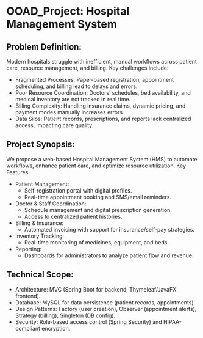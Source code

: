 # OOAD_Project: Hospital Management System

## Problem Definition:
Modern hospitals struggle with inefficient, manual workflows across patient care, resource management, and billing. Key challenges include:
 - Fragmented Processes: Paper-based registration, appointment scheduling, and billing lead to delays and errors.
 - Poor Resource Coordination: Doctors’ schedules, bed availability, and medical inventory are not tracked in real time.
 - Billing Complexity: Handling insurance claims, dynamic pricing, and payment modes manually increases errors.
 - Data Silos: Patient records, prescriptions, and reports lack centralized access, impacting care quality.

## Project Synopsis:
We propose a web-based Hospital Management System (HMS) to automate workflows, enhance patient care, and optimize resource utilization.
Key Features
 - Patient Management: 
    - Self-registration portal with digital profiles.
    - Real-time appointment booking and SMS/email reminders.
 - Doctor & Staff Coordination:
    - Schedule management and digital prescription generation.
    - Access to centralized patient histories.
 - Billing & Insurance:
    - Automated invoicing with support for insurance/self-pay strategies.
 - Inventory Tracking:
    - Real-time monitoring of medicines, equipment, and beds.
 - Reporting:
    - Dashboards for administrators to analyze patient flow and revenue.

## Technical Scope:
- Architecture: MVC (Spring Boot for backend, Thymeleaf/JavaFX frontend).
- Database: MySQL for data persistence (patient records, appointments).
- Design Patterns: Factory (user creation), Observer (appointment alerts), Strategy (billing), Singleton (DB config).
- Security: Role-based access control (Spring Security) and HIPAA-compliant encryption.
